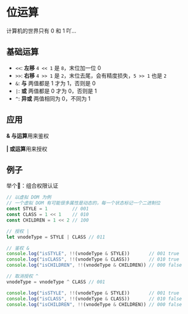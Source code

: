 # 位运算

计算机的世界只有 0 和 1 吖...

## 基础运算

- `<<`: **左移** `4 << 1` 是 `8`，末位加一位 0
- `>>`: **右移** `4 >> 1` 是 `2`，末位去尾，会有精度损失，`5 >> 1` 也是 `2`
- `&`: **与** 两值都是 1 才为 1，否则是 0
- `|`: **或** 两值都是 0 才为 0，否则是 1
- `^`: **异或** 两值相同为 0，不同为 1

## 应用

**& 与运算**用来鉴权

**| 或运算**用来授权

## 例子

举个🌰：组合权限认证

```typescript
// 以虚拟 DOM 为例
// 一个虚拟 DOM 有可能很多属性是动态的，每一个状态标记一个二进制位
const STYLE = 1         // 001
const CLASS = 1 << 1    // 010
const CHILDREN = 1 << 2 // 100

// 授权 |
let vnodeType = STYLE | CLASS // 011

// 鉴权 &
console.log("isSTYLE", !!(vnodeType & STYLE))       // 001 true
console.log("isCLASS", !!(vnodeType & CLASS))       // 010 true
console.log("isCHILDREN", !!(vnodeType & CHILDREN)) // 000 false

// 取消授权 ^
vnodeType = vnodeType ^ CLASS // 001

console.log("isSTYLE", !!(vnodeType & STYLE))       // 001 true
console.log("isCLASS", !!(vnodeType & CLASS))       // 010 false
console.log("isCHILDREN", !!(vnodeType & CHILDREN)) // 000 false
```
